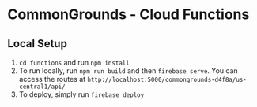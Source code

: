 # CommonGrounds - Cloud Functions

## Local Setup

1. `cd functions` and run `npm install`
2. To run locally, run `npm run build` and then `firebase serve`. You can access the routes at `http://localhost:5000/commongrounds-d4f8a/us-central1/api/`
3. To deploy, simply run `firebase deploy`

